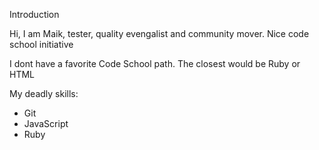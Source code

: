 Introduction

Hi, I am Maik, tester, quality evengalist and community mover.
Nice code school initiative

I dont have a favorite Code School path. 
The closest would be Ruby or HTML


My deadly skills: 
* Git
* JavaScript
* Ruby
